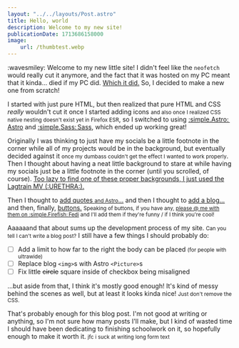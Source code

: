 ```yaml
---
layout: "../../layouts/Post.astro"
title: Hello, world
description: Welcome to my new site!
publicationDate: 1713686158000
image:
    url: /thumbtest.webp
---
```

:wavesmiley: Welcome to my new little site! I didn't feel like the `neofetch` would really cut it anymore, and the fact that it was hosted on my PC meant that it kinda... died if my PC did. [Which it did.](https://github.com/nbitzz/status/issues/686) So, I decided to make a new one from scratch!

I started with just pure HTML, but then realized that pure HTML and CSS *really* wouldn't cut it once I started adding icons <small>and also once I realized CSS native nesting doesn't exist yet in Firefox ESR</small>, so I switched to using [:simple.Astro:&thinsp;Astro](https://astro.build) and [:simple.Sass:&thinsp;Sass](https://sass-lang.com), which ended up working great! 

Originally I was thinking to just have my socials be a little footnote in the corner while all of my projects would be in the background, but eventually decided against it <small>once my dumbass couldn't get the effect I wanted to work properly</small>. Then I thought about having a neat little background to stare at while having my socials just be a little footnote in the corner (until you scrolled, of course). [Too lazy to find one of these proper backgrounds, I just used the Lagtrain MV (:URETHRA:).](https://5320c414.splitsnewnewwebsite.pages.dev)

Then I thought to [add quotes <small>and Astro</small>...](https://77c727ca.splitsnewnewwebsite.pages.dev/#quotes) and then I thought to [add a blog...](https://3b2aa096.splitsnewnewwebsite.pages.dev/blog) and then, finally, [buttons.](https://65f271c7.splitsnewnewwebsite.pages.dev/#buttons) <small>Speaking of buttons, if you have any, <a href="https://coolviruses.download/@split">please @ me with them on :simple.Firefish:&thinsp;Fedi</a> and I'll add them if they're funny / if I think you're cool!</small>

Aaaaaand that about sums up the development process of my site. <small>Can you tell I can't write a blog post?</small> I still have a few things I should probably do:

- [ ] Add a limit to how far to the right the body can be placed <small>(for people with ultrawide)</small>
- [ ] Replace blog `<img>`s with Astro `<Picture>`s
- [ ] Fix little ~~circle~~ square inside of checkbox being misaligned

...but aside from that, I think it's mostly good enough! It's kind of messy behind the scenes as well, but at least it looks kinda nice! <small>Just don't remove the CSS.</small> 

That's probably enough for this blog post. I'm not good at writing or anything, so I'm not sure how many posts I'll make, but I kind of wasted time I should have been dedicating to finishing schoolwork on it, so hopefully enough to make it worth it. <small>jfc i suck at writing long form text</small>